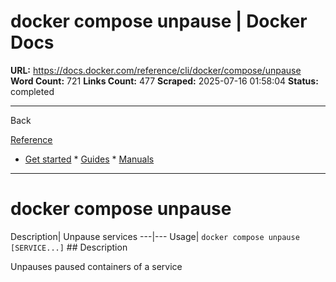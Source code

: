 # docker compose unpause | Docker Docs

**URL:** https://docs.docker.com/reference/cli/docker/compose/unpause
**Word Count:** 721
**Links Count:** 477
**Scraped:** 2025-07-16 01:58:04
**Status:** completed

---

Back

[Reference](https://docs.docker.com/reference/)

  * [Get started](https://docs.docker.com/get-started/)   * [Guides](https://docs.docker.com/guides/)   * [Manuals](https://docs.docker.com/manuals/)

* * *

# docker compose unpause

Description| Unpause services   ---|---   Usage| `docker compose unpause [SERVICE...]`      ## Description

Unpauses paused containers of a service
